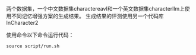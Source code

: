 两个数据集，一个中文数据集charactereavl和一个英文数据集characterllm上使用不同记忆增强方案的生成结果。
生成结果的评测使用另一个代码库InCharacter2

使用命令以下命令运行代码：
```
source script/run.sh 
```
